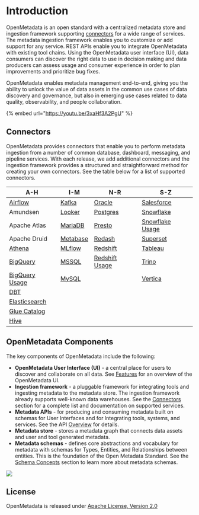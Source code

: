 # Introduction

OpenMetadata is an open standard with a centralized metadata store and ingestion framework supporting [connectors](integrations/connectors/) for a wide range of services. The metadata ingestion framework enables you to customize or add support for any service. REST APIs enable you to integrate OpenMetadata with existing tool chains. Using the OpenMetadata user interface (UI), data consumers can discover the right data to use in decision making and data producers can assess usage and consumer experience in order to plan improvements and prioritize bug fixes.

OpenMetadata enables metadata management end-to-end, giving you the ability to unlock the value of data assets in the common use cases of data discovery and governance, but also in emerging use cases related to data quality, observability, and people collaboration.

{% embed url="https://youtu.be/3xaHf3A2PgU" %}

## Connectors

OpenMetadata provides connectors that enable you to perform metadata ingestion from a number of common database, dashboard, messaging, and pipeline services. With each release, we add additional connectors and the ingestion framework provides a structured and straightforward method for creating your own connectors. See the table below for a list of supported connectors.

| A-H                                                                                            | I-M                                             | N-R                                                         | S-Z                                                           |
| ---------------------------------------------------------------------------------------------- | ----------------------------------------------- | ----------------------------------------------------------- | ------------------------------------------------------------- |
| [Airflow](integrations/connectors/airflow/airflow.md)                                          | [Kafka](integrations/connectors/kafka.md)       | [Oracle](integrations/connectors/oracle.md)                 | [Salesforce](integrations/connectors/salesforce.md)           |
| Amundsen                                                                                       | [Looker](integrations/connectors/looker.md)     | [Postgres](integrations/connectors/postgres/)               | [Snowflake](integrations/connectors/snowflake/)               |
| Apache Atlas                                                                                   | [MariaDB](integrations/connectors/mariadb.md)   | [Presto](integrations/connectors/presto.md)                 | [Snowflake Usage](integrations/connectors/snowflake-usage.md) |
| Apache Druid                                                                                   | [Metabase](integrations/connectors/metabase.md) | [Redash](integrations/connectors/redash.md)                 | [Superset](integrations/connectors/superset.md)               |
| [Athena](integrations/connectors/athena.md)                                                    | [MLflow](integrations/connectors/mlflow.md)     | [Redshift](integrations/connectors/redshift/)               | [Tableau](integrations/connectors/tableau.md)                 |
| [BigQuery](integrations/connectors/bigquery/)                                                  | [MSSQL](integrations/connectors/mssql/)         | [Redshift Usage](integrations/connectors/redshift-usage.md) | [Trino](integrations/connectors/trino.md)                     |
| [BigQuery Usage](integrations/connectors/bigquery-usage.md)                                    | [MySQL](integrations/connectors/mysql/mysql.md) |                                                             | [Vertica](integrations/connectors/vertica.md)                 |
| [DBT](https://github.com/open-metadata/OpenMetadata/blob/main/docs/broken-reference/README.md) |                                                 |                                                             |                                                               |
| [Elasticsearch](integrations/connectors/elastic-search.md)                                     |                                                 |                                                             |                                                               |
| [Glue Catalog](integrations/connectors/glue-catalog/)                                          |                                                 |                                                             |                                                               |
| [Hive](integrations/connectors/hive.md)                                                        |                                                 |                                                             |                                                               |

## OpenMetadata Components

The key components of OpenMetadata include the following:

* **OpenMetadata User Interface (UI)** - a central place for users to discover and collaborate on all data. See [Features](features.md) for an overview of the OpenMetadata UI.
* **Ingestion framework** - a pluggable framework for integrating tools and ingesting metadata to the metadata store. The ingestion framework already supports well-known data warehouses. See the [Connectors](./#connectors) section for a complete list and documentation on supported services.
* **Metadata APIs** - for producing and consuming metadata built on schemas for User Interfaces and for Integrating tools, systems, and services. See the API [Overview](openmetadata-apis/apis/overview.md) for details.
* **Metadata store** - stores a metadata graph that connects data assets and user and tool generated metadata.
* **Metadata schemas** - defines core abstractions and vocabulary for metadata with schemas for Types, Entities, and Relationships between entities. This is the foundation of the Open Metadata Standard. See the [Schema Concepts](openmetadata-apis/schemas/overview.md) section to learn more about metadata schemas.

![](<../.gitbook/assets/openmetadata-overview (1).png>)

## License

OpenMetadata is released under [Apache License, Version 2.0](http://www.apache.org/licenses/LICENSE-2.0)
